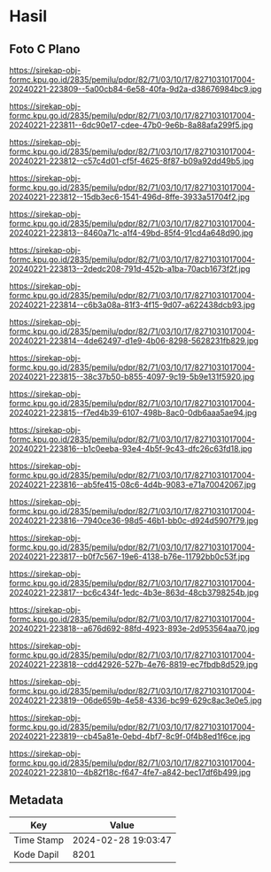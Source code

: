 # Hasil

## Foto C Plano

https://sirekap-obj-formc.kpu.go.id/2835/pemilu/pdpr/82/71/03/10/17/8271031017004-20240221-223809--5a00cb84-6e58-40fa-9d2a-d38676984bc9.jpg

https://sirekap-obj-formc.kpu.go.id/2835/pemilu/pdpr/82/71/03/10/17/8271031017004-20240221-223811--6dc90e17-cdee-47b0-9e6b-8a88afa299f5.jpg

https://sirekap-obj-formc.kpu.go.id/2835/pemilu/pdpr/82/71/03/10/17/8271031017004-20240221-223812--c57c4d01-cf5f-4625-8f87-b09a92dd49b5.jpg

https://sirekap-obj-formc.kpu.go.id/2835/pemilu/pdpr/82/71/03/10/17/8271031017004-20240221-223812--15db3ec6-1541-496d-8ffe-3933a51704f2.jpg

https://sirekap-obj-formc.kpu.go.id/2835/pemilu/pdpr/82/71/03/10/17/8271031017004-20240221-223813--8460a71c-a1f4-49bd-85f4-91cd4a648d90.jpg

https://sirekap-obj-formc.kpu.go.id/2835/pemilu/pdpr/82/71/03/10/17/8271031017004-20240221-223813--2dedc208-791d-452b-a1ba-70acb1673f2f.jpg

https://sirekap-obj-formc.kpu.go.id/2835/pemilu/pdpr/82/71/03/10/17/8271031017004-20240221-223814--c6b3a08a-81f3-4f15-9d07-a622438dcb93.jpg

https://sirekap-obj-formc.kpu.go.id/2835/pemilu/pdpr/82/71/03/10/17/8271031017004-20240221-223814--4de62497-d1e9-4b06-8298-5628231fb829.jpg

https://sirekap-obj-formc.kpu.go.id/2835/pemilu/pdpr/82/71/03/10/17/8271031017004-20240221-223815--38c37b50-b855-4097-9c19-5b9e131f5920.jpg

https://sirekap-obj-formc.kpu.go.id/2835/pemilu/pdpr/82/71/03/10/17/8271031017004-20240221-223815--f7ed4b39-6107-498b-8ac0-0db6aaa5ae94.jpg

https://sirekap-obj-formc.kpu.go.id/2835/pemilu/pdpr/82/71/03/10/17/8271031017004-20240221-223816--b1c0eeba-93e4-4b5f-9c43-dfc26c63fd18.jpg

https://sirekap-obj-formc.kpu.go.id/2835/pemilu/pdpr/82/71/03/10/17/8271031017004-20240221-223816--ab5fe415-08c6-4d4b-9083-e71a70042067.jpg

https://sirekap-obj-formc.kpu.go.id/2835/pemilu/pdpr/82/71/03/10/17/8271031017004-20240221-223816--7940ce36-98d5-46b1-bb0c-d924d5907f79.jpg

https://sirekap-obj-formc.kpu.go.id/2835/pemilu/pdpr/82/71/03/10/17/8271031017004-20240221-223817--b0f7c567-19e6-4138-b76e-11792bb0c53f.jpg

https://sirekap-obj-formc.kpu.go.id/2835/pemilu/pdpr/82/71/03/10/17/8271031017004-20240221-223817--bc6c434f-1edc-4b3e-863d-48cb3798254b.jpg

https://sirekap-obj-formc.kpu.go.id/2835/pemilu/pdpr/82/71/03/10/17/8271031017004-20240221-223818--a676d692-88fd-4923-893e-2d953564aa70.jpg

https://sirekap-obj-formc.kpu.go.id/2835/pemilu/pdpr/82/71/03/10/17/8271031017004-20240221-223818--cdd42926-527b-4e76-8819-ec7fbdb8d529.jpg

https://sirekap-obj-formc.kpu.go.id/2835/pemilu/pdpr/82/71/03/10/17/8271031017004-20240221-223819--06de659b-4e58-4336-bc99-629c8ac3e0e5.jpg

https://sirekap-obj-formc.kpu.go.id/2835/pemilu/pdpr/82/71/03/10/17/8271031017004-20240221-223819--cb45a81e-0ebd-4bf7-8c9f-0f4b8ed1f6ce.jpg

https://sirekap-obj-formc.kpu.go.id/2835/pemilu/pdpr/82/71/03/10/17/8271031017004-20240221-223810--4b82f18c-f647-4fe7-a842-bec17df6b499.jpg


## Metadata

| Key        | Value               |
| ---------- | ------------------- |
| Time Stamp | 2024-02-28 19:03:47 |
| Kode Dapil | 8201                |



